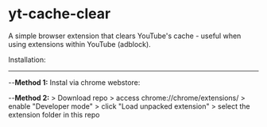 # yt-cache-clear
A simple browser extension that clears YouTube's cache - useful when using extensions within YouTube (adblock).

Installation:
____

--**Method 1:** 
        Instal via chrome webstore: <link>

--**Method 2:** 
        > Download repo 
        > access chrome://chrome/extensions/ 
        > enable "Developer mode" 
        > click "Load unpacked extension" 
        > select the extension folder in this repo
